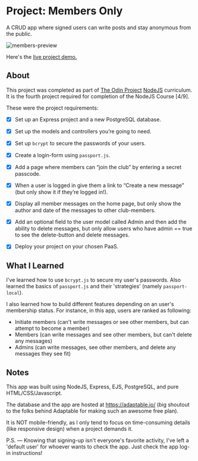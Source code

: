 Project: Members Only
=============

A CRUD app where signed users can write posts and stay anonymous from the public.

![members-preview](https://github.com/user-attachments/assets/8fadb4f3-1617-4952-b488-cd7e01ec606b)

Here's the [live project demo.](https://odin-node-members-only.adaptable.app/)

About
-----

This project was completed as part of [The Odin Project](https://www.theodinproject.com/) [NodeJS](https://www.theodinproject.com/paths/full-stack-javascript/courses/nodejs) curriculum. It is the fourth project required for completion of the NodeJS Course [4/9].

These were the project requirements:

- [x] Set up an Express project and a new PostgreSQL database.
- [x] Set up the models and controllers you’re going to need.
- [x] Set up `bcrypt` to secure the passwords of your users.
- [x] Create a login-form using `passport.js`.
- [x] Add a page where members can “join the club” by entering a secret passcode.
- [x] When a user is logged in give them a link to “Create a new message” (but only show it if they’re logged in!).
- [x] Display all member messages on the home page, but only show the author and date of the messages to other club-members.
- [x] Add an optional field to the user model called Admin and then add the ability to delete messages, but only allow users who have admin == true to see the delete-button and delete messages.
- [x] Deploy your project on your chosen PaaS.
  

What I Learned
-----

I've learned how to use `bcrypt.js` to secure my user's passwords. Also learned the basics of `passport.js` and their 'strategies' (namely `passport-local`).

I also learned how to build different features depending on an user's membership status. For instance, in this app, users are ranked as following:
- Initiate members (can't write messages or see other members, but can attempt to become a member)
- Members (can write messages and see other members, but can't delete any messages)
- Admins (can write messages, see other members, and delete any messages they see fit)

Notes
-----

This app was built using NodeJS, Express, EJS, PostgreSQL, and pure HTML/CSS/Javascript.

The database and the app are hosted at https://adaptable.io/ (big shoutout to the folks behind Adaptable for making such an awesome free plan).

It is NOT mobile-friendly, as I only tend to focus on time-consuming details (like responsive design) when a project demands it.

P.S. — Knowing that signing-up isn't everyone's favorite activity, I've left a 'default user' for whoever wants to check the app. Just check the app log-in instructions!
